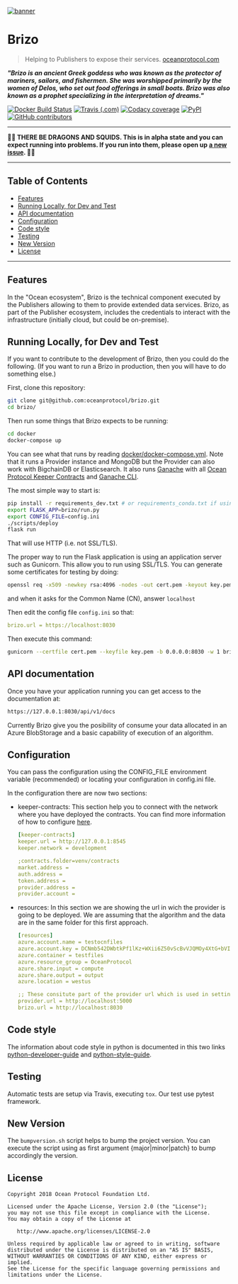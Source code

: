 [![banner](https://raw.githubusercontent.com/oceanprotocol/art/master/github/repo-banner%402x.png)](https://oceanprotocol.com)

# Brizo

> Helping to Publishers to expose their services.
> [oceanprotocol.com](https://oceanprotocol.com)

___"Brizo is an ancient Greek goddess who was known as the protector of mariners, sailors, and fishermen. 
She was worshipped primarily by the women of Delos, who set out food offerings in small boats. Brizo was also known as a prophet specializing in the interpretation of dreams."___

[![Docker Build Status](https://img.shields.io/docker/build/oceanprotocol/brizo.svg)](https://hub.docker.com/r/oceanprotocol/brizo/) 
[![Travis (.com)](https://img.shields.io/travis/com/oceanprotocol/brizo.svg)](https://travis-ci.com/oceanprotocol/brizo)
[![Codacy coverage](https://img.shields.io/codacy/coverage/40dd4c27169a4db4865f72317172bd9e.svg)](https://app.codacy.com/project/ocean-protocol/brizo/dashboard) 
[![PyPI](https://img.shields.io/pypi/v/ocean-brizo.svg)](https://pypi.org/project/ocean-brizo/) 
[![GitHub contributors](https://img.shields.io/github/contributors/oceanprotocol/brizo.svg)](https://github.com/oceanprotocol/brizo/graphs/contributors)

---

**🐲🦑 THERE BE DRAGONS AND SQUIDS. This is in alpha state and you can expect running into problems. If you run into them, please open up [a new issue](https://github.com/oceanprotocol/brizo/issues). 🦑🐲**

---

## Table of Contents

  - [Features](#features)
  - [Running Locally, for Dev and Test](#running-locally-for-dev-and-test)
  - [API documentation](#api-documentation)
  - [Configuration](#configuration)
  - [Code style](#code-style)
  - [Testing](#testing)
  - [New Version](#new-version)
  - [License](#license)

---

## Features

In the "Ocean ecosystem", Brizo is the technical component executed by the Publishers allowing to them to provide extended data services. Brizo, as part of the Publisher ecosystem, includes the credentials to interact with the infrastructure (initially cloud, but could be on-premise).

## Running Locally, for Dev and Test

If you want to contribute to the development of Brizo, then you could do the following. (If you want to run a Brizo in production, then you will have to do something else.)

First, clone this repository:

```bash
git clone git@github.com:oceanprotocol/brizo.git
cd brizo/
```

Then run some things that Brizo expects to be running:

```bash
cd docker
docker-compose up
```

You can see what that runs by reading [docker/docker-compose.yml](docker/docker-compose.yml).
Note that it runs a Provider instance and MongoDB but the Provider can also work with BigchainDB or Elasticsearch.
It also runs [Ganache](https://github.com/trufflesuite/ganache) with all [Ocean Protocol Keeper Contracts](https://github.com/oceanprotocol/keeper-contracts) and [Ganache CLI](https://github.com/trufflesuite/ganache-cli).

The most simple way to start is:

```bash
pip install -r requirements_dev.txt # or requirements_conda.txt if using Conda
export FLASK_APP=brizo/run.py
export CONFIG_FILE=config.ini
./scripts/deploy
flask run
```

That will use HTTP (i.e. not SSL/TLS).

The proper way to run the Flask application is using an application server such as Gunicorn. This allow you to run using SSL/TLS.
You can generate some certificates for testing by doing:

```bash
openssl req -x509 -newkey rsa:4096 -nodes -out cert.pem -keyout key.pem -days 365
```

and when it asks for the Common Name (CN), answer `localhost`

Then edit the config file `config.ini` so that:

```yaml
brizo.url = https://localhost:8030
```

Then execute this command:

```bash
gunicorn --certfile cert.pem --keyfile key.pem -b 0.0.0.0:8030 -w 1 brizo.run:app
```

## API documentation

Once you have your application running you can get access to the documentation at:

```bash
https://127.0.0.1:8030/api/v1/docs
```

Currently Brizo give you the posibility of consume your data allocated in an Azure BlobStorage and a basic capability of execution of an algorithm.

## Configuration

You can pass the configuration using the CONFIG_FILE environment variable (recommended) or locating your configuration in config.ini file.

In the configuration there are now two sections:

- keeper-contracts: This section help you to connect with the network where you have deployed the contracts. You can find more information of how to configure [here](https://github.com/oceanprotocol/squid-py#quick-start).
    ```yaml
    [keeper-contracts]
    keeper.url = http://127.0.0.1:8545
    keeper.network = development
    
    ;contracts.folder=venv/contracts
    market.address =
    auth.address =
    token.address =
    provider.address =
    provider.account =
    ```
- resources: In this section we are showing the url in wich the provider is going to be deployed. We are assuming that the algorithm and the data are in the same folder for this first approach.

    ```yaml
    [resources]
    azure.account.name = testocnfiles
    azure.account.key = DCNmb542DWbtkPf1lKz+WXii6Z50vScBvVJQMOy4XtG+bVIjHymbKm8iUZnSdlQlLRsrxlWaOwvAzbQmSm/oBw==
    azure.container = testfiles
    azure.resource_group = OceanProtocol
    azure.share.input = compute
    azure.share.output = output
    azure.location = westus
    
    ;; These consitute part of the provider url which is used in setting the `api_url` in the `OceanContractsWrapper`
    provider.url = http://localhost:5000
    brizo.url = http://localhost:8030
    ```


## Code style

The information about code style in python is documented in this two links [python-developer-guide](https://github.com/oceanprotocol/dev-ocean/blob/master/doc/development/python-developer-guide.md)
and [python-style-guide](https://github.com/oceanprotocol/dev-ocean/blob/master/doc/development/python-style-guide.md).
    
## Testing

Automatic tests are setup via Travis, executing `tox`.
Our test use pytest framework.

## New Version

The `bumpversion.sh` script helps to bump the project version. You can execute the script using as first argument {major|minor|patch} to bump accordingly the version.

## License

```
Copyright 2018 Ocean Protocol Foundation Ltd.

Licensed under the Apache License, Version 2.0 (the "License");
you may not use this file except in compliance with the License.
You may obtain a copy of the License at

   http://www.apache.org/licenses/LICENSE-2.0

Unless required by applicable law or agreed to in writing, software
distributed under the License is distributed on an "AS IS" BASIS,
WITHOUT WARRANTIES OR CONDITIONS OF ANY KIND, either express or implied.
See the License for the specific language governing permissions and
limitations under the License.


